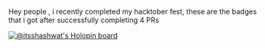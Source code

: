 

Hey people , i recently completed my hacktober fest, these are the badges that i got after successfully completing 4 PRs


[![@itsshashwat's Holopin board](https://holopin.me/itsshashwat)](https://holopin.io/@itsshashwat)

<!--
**Shashwat0227/Shashwat0227** is a ✨ _special_ ✨ repository because its `README.md` (this file) appears on your GitHub profile.

Here are some ideas to get you started:

- 🔭 I’m currently working on ...
- 🌱 I’m currently learning ...
- 👯 I’m looking to collaborate on ...
- 🤔 I’m looking for help with ...
- 💬 Ask me about ...
- 📫 How to reach me: ...
- 😄 Pronouns: ...
- ⚡ Fun fact: ...
-->
